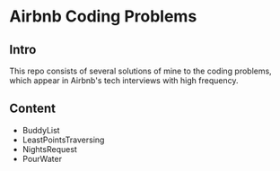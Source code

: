 # Airbnb Coding Problems

## Intro

This repo consists of several solutions of mine to the coding problems, which appear in Airbnb's tech interviews with high frequency.


## Content

* BuddyList
* LeastPointsTraversing	
* NightsRequest
* PourWater
